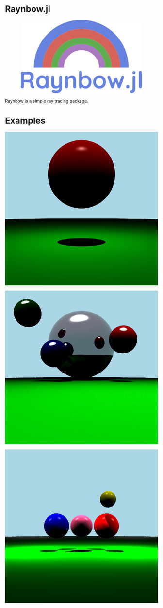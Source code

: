 # Raynbow.jl 
 

<div align="center">
    <img src="/docs/src/assets/logo.svg" width=400px alt="Raynbow.jl" />
</div>

Raynbow is a simple ray tracing package.

# Examples

![Red sphere](examples/simple_sphere/simple_sphere_10.png)

![Four spheres with rectangular light](examples/Four_spheres_metal/four_spheres_rect.png)

![Four spheres](examples/four_small_spheres/four_spheres_point.png)
